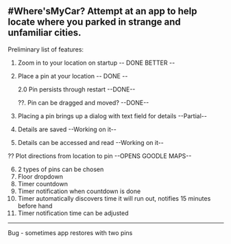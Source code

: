 #Where'sMyCar?
Attempt at an app to help locate where you parked in strange and unfamiliar cities.
--------------------------------------------------------------------------------------------------------------------

Preliminary list of features:

1. Zoom in to your location on startup -- DONE BETTER --
2. Place a pin at your location -- DONE --
	
	2.0 Pin persists through restart --DONE--

	??. Pin can be dragged and moved? --DONE--

3. Placing a pin brings up a dialog with text field for details --Partial--
4. Details are saved --Working on it--
5. Details can be accessed and read --Working on it--

?? Plot directions from location to pin --OPENS GOODLE MAPS--

6. 2 types of pins can be chosen
7. Floor dropdown
8. Timer countdown
9. Timer notification when countdown is done
10. Timer automatically discovers time it will run out, notifies 15 minutes before hand
11. Timer notification time can be adjusted









-------------------------------------------------------------------------
Bug - sometimes app restores with two pins
